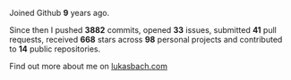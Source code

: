 Joined Github **9** years ago.

Since then I pushed **3882** commits, opened **33** issues, submitted **41** pull requests, received **668** stars across **98** personal projects and contributed to **14** public repositories.

Find out more about me on [lukasbach.com](https://lukasbach.com)
